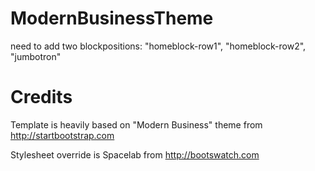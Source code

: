 ModernBusinessTheme
===================

need to add two blockpositions: "homeblock-row1", "homeblock-row2", "jumbotron"

Credits
=======

Template is heavily based on "Modern Business" theme from http://startbootstrap.com

Stylesheet override is Spacelab from http://bootswatch.com